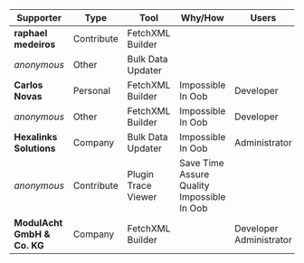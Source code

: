 Supporter|Type|Tool|Why/How|Users|Month
---|---|---|---|---|---
**raphael medeiros** | Contribute | FetchXML Builder |  |  | 2025-04
_anonymous_ | Other | Bulk Data Updater |  |  | 2025-02
**Carlos Novas** | Personal | FetchXML Builder | Impossible In Oob | Developer | 2025-02
_anonymous_ | Other | FetchXML Builder | Impossible In Oob | Developer | 2025-02
**Hexalinks Solutions** | Company | Bulk Data Updater | Impossible In Oob | Administrator | 2025-01
_anonymous_ | Contribute | Plugin Trace Viewer | Save Time<br/> Assure Quality<br/> Impossible In Oob |  | 2025-01
**ModulAcht GmbH & Co. KG** | Company | FetchXML Builder |  | Developer<br/> Administrator | 2024-11
